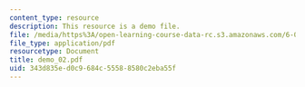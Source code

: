 ```yaml
---
content_type: resource
description: This resource is a demo file.
file: /media/https%3A/open-learning-course-data-rc.s3.amazonaws.com/6-002-circuits-and-electronics-spring-2007/343d835ed0c9684c55588580c2eba55f_demo_02.pdf
file_type: application/pdf
resourcetype: Document
title: demo_02.pdf
uid: 343d835e-d0c9-684c-5558-8580c2eba55f
---
```

